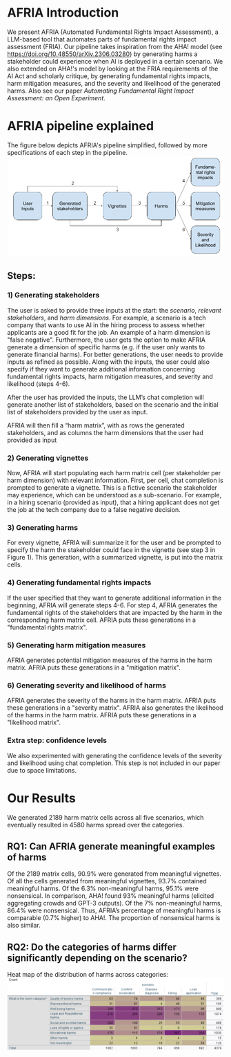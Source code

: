 # AFRIA Introduction
We present AFRIA (Automated Fundamental Rights Impact Assessment), a LLM-based tool that automates parts of fundamental rights impact assessment (FRIA). Our pipeline takes inspiration from the AHA! model (see https://doi.org/10.48550/arXiv.2306.03280) by generating harms a stakeholder could experience when AI is deployed in a certain scenario. We also extended on AHA!'s model by looking at the FRIA requirements of the AI Act and scholarly critique, by generating fundamental rights impacts, harm mitigation measures, and the severity and likelihood of the generated harms. Also see our paper _Automating Fundamental Right Impact Assessment: an Open Experiment_. 

# AFRIA pipeline explained
The figure below depicts AFRIA's pipeline simplified, followed by more specifications of each step in the pipeline.
![alt text](https://github.com/XCINDYZ/AFRIA/blob/main/AFRIA%20pipeline%20updated.png)

## Steps:
### 1) Generating stakeholders
The user is asked to provide three inputs at the start: the _scenario_, _relevant stakeholders_, and _harm dimensions_. For example, a scenario is a tech company that wants to use AI in the hiring process to assess whether applicants are a good fit for the job. An example of a harm dimension is "false negative". Furthermore, the user gets the option to make AFRIA generate a dimension of specific harms (e.g. if the user only wants to generate financial harms). For better generations, the user needs to provide inputs as refined as possible. Along with the inputs, the user could also specify if they want to generate additional information concerning fundamental rights impacts, harm mitigation measures, and severity and likelihood (steps 4-6). 

After the user has provided the inputs, the LLM’s chat completion will generate another list of stakeholders, based on the scenario and the initial list of stakeholders provided by the user as input.

AFRIA will then fill a “harm matrix”, with as rows the generated stakeholders, and as columns the harm dimensions that the user had provided as input

### 2) Generating vignettes
Now, AFRIA will start populating each harm matrix cell (per stakeholder per harm dimension) with relevant information. First, per cell, chat completion is prompted to generate a vignette. This is a fictive scenario the stakeholder may experience, which can be understood as a sub-scenario. For example, in a hiring scenario (provided as input), that a hiring applicant does not get the job at the tech company due to a false negative decision.

### 3) Generating harms
For every vignette, AFRIA will summarize it for the user and be prompted to specify the harm the stakeholder could face in the vignette (see step 3 in Figure 1).  This generation, with a summarized vignette, is put into the matrix cells.

### 4) Generating fundamental rights impacts
If the user specified that they want to generate additional information in the beginning, AFRIA will generate steps 4-6. For step 4, AFRIA generates the fundamental rights of the stakeholders that are impacted by the harm in the corresponding harm matrix cell. AFRIA puts these generations in a "fundamental rights matrix". 

### 5) Generating harm mitigation measures
AFRIA generates potential mitigation measures of the harms in the harm matrix. AFRIA puts these generations in a "mitigation matrix". 

### 6) Generating severity and likelihood of harms
AFRIA generates the severity of the harms in the harm matrix. AFRIA puts these generations in a "severity matrix". AFRIA also generates the likelihood of the harms in the harm matrix. AFRIA puts these generations in a "likelihood matrix". 

### Extra step: confidence levels
We also experimented with generating the confidence levels of the severity and likelihood using chat completion. This step is not included in our paper due to space limitations.

# Our Results
We generated 2189 harm matrix cells across all five scenarios, which eventually resulted in 4580 harms spread over the categories. 

## RQ1: Can AFRIA generate meaningful examples of harms
Of the 2189 matrix cells, 90.9% were generated from meaningful vignettes. Of all the cells generated from meaningful vignettes, 93.7% contained meaningful harms. Of the 6.3% non-meaningful harms, 95.1% were nonsensical. In comparison, AHA! found 93% meaningful harms (elicited aggregating crowds and GPT-3 outputs). Of the 7% non-meaningful harms, 86.4% were nonsensical. Thus, AFRIA’s percentage of meaningful harms is comparable (0.7% higher) to AHA!. The proportion of nonsensical harms is also similar.

## RQ2: Do the categories of harms differ significantly depending on the scenario?
Heat map of the distribution of harms across categories:
![alt text](https://github.com/XCINDYZ/AFRIA/blob/main/Schermopname%20(162).png)
